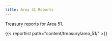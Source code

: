 ```yaml
---
title: Area 51 Reports
---
```


Treasury reports for Area 51.
<!--more-->

<!-- Drop files into this directory to have them picked up -->
{{< reportlist path="content/treasury/area_51/" >}}
